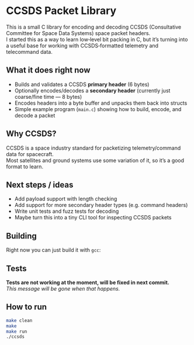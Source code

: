 # CCSDS Packet Library

This is a small C library for encoding and decoding CCSDS (Consultative Committee for Space Data Systems) space packet headers.  
I started this as a way to learn low‑level bit packing in C, but it’s turning into a useful base for working with CCSDS‑formatted telemetry and telecommand data.

## What it does right now

- Builds and validates a CCSDS **primary header** (6 bytes)
- Optionally encodes/decodes a **secondary header** (currently just coarse/fine time — 8 bytes)
- Encodes headers into a byte buffer and unpacks them back into structs
- Simple example program (`main.c`) showing how to build, encode, and decode a packet

## Why CCSDS?

CCSDS is a space industry standard for packetizing telemetry/command data for spacecraft.  
Most satellites and ground systems use some variation of it, so it’s a good format to learn.

## Next steps / ideas

- Add payload support with length checking
- Add support for more secondary header types (e.g. command headers)
- Write unit tests and fuzz tests for decoding
- Maybe turn this into a tiny CLI tool for inspecting CCSDS packets

## Building

Right now you can just build it with `gcc`:

## Tests

**Tests are not working at the moment, will be fixed in next commit.**  
_This message will be gone when that happens._

## How to run

```bash
make clean
make
make run
./ccsds
```
